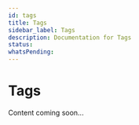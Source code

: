 ```yaml
---
id: tags
title: Tags
sidebar_label: Tags
description: Documentation for Tags
status: 
whatsPending: 
---
```


# Tags

Content coming soon...

